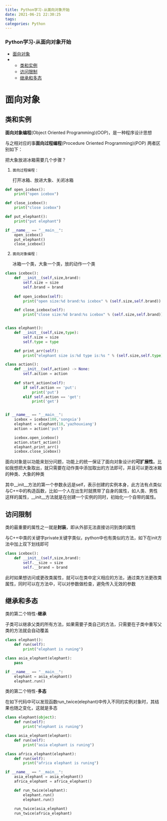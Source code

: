 ```yaml
---
title: Python学习-从面向对象开始
date: 2021-06-21 22:30:25
tags: 
categories: Python
---
```


<!--more-->

### Python学习-从面向对象开始

- [面向对象](#_1)
- - [类和实例](#_2)
  - [访问限制](#_75)
  - [继承和多态](#_88)

# 面向对象

## 类和实例

**面向对象编程**\(Object Oriented Programming\)\(OOP\)，是一种程序设计思想

与之相对应的事**面向过程编程**\(Procedure Oriented Programming\)\(POP\) 两者区别如下：

把大象放进冰箱需要几个步骤？

 1.     面向过程编程：  
    打开冰箱、放进大象、关闭冰箱

```python
def open_icebox():
    print("open icebox")

def close_icebox():
    print("close icebox")

def put_elephant():
    print("put elephant")    

if __name__ == "__main__":
    open_icebox()
    put_elephant()
    close_icebox()
```

 2.     面向对象编程：  
    冰箱一个类，大象一个类，放的动作一个类

```python
class icebox():
    def __init__(self,size,brand):
        self.size = size
        self.brand = brand
    
    def open_icebox(self):
        print("open size:%d brand:%s icebox" % (self.size,self.brand))

    def close_icebox(self):
        print("close size:%d brand:%s icebox" % (self.size,self.brand)) 


class elephant():
    def __init__(self,size,type):
        self.size = size
        self.type = type  

    def print_arr(self):
        print("elephant size is:%d type is:%s " % (self.size,self.type)) 

class action():
    def __init__(self,action) -> None:
        self.action = action
    
    def start_action(self):
        if self.action == 'put':
            print('put')
        elif self.action == 'get':
            print('get')


if __name__ == "__main__":
    icebox = icebox(100,'songxia')
    elephant = elephant(10,'yazhouxiang')
    action = action('put')

    icebox.open_icebox()
    action.start_action()
    elephant.print_arr()
    icebox.close_icebox()
```

面向对象是以功能来划分问题，功能上的统一保证了面向对象设计的**可扩展性**。比如我想把大象取出，就只需要在动作类中添加取出的方法即可，并且可以更改冰箱的种类、大象的种类

其中\_\_init\_\_方法的第一个参数永远是self，表示创建的实例本身，此方法有点类似与C++中的构造函数，比如一个人在出生时就携带了自身的属性，如人类、男性这样的属性，\_\_init\_\_方法就是在创建一个实例的同时，初始化一个自带的属性。

## 访问限制

类的最重要的属性之一就是**封装**，即从外部无法直接访问到类的属性

与C++中类的关键字private关键字类似，python中也有类似的方法，如下在init方法中加上双下划线即可

```python
class icebox():
    def __init__(self,size,brand):
        self.__size = size
        self.__brand = brand
```

此时如果想访问或更改类属性，就可以在类中定义相应的方法，通过类方法更改类属性，同时可以在方法中，可以对参数做检查，避免传入无效的参数

## 继承和多态

类的第二个特性-**继承**

子类可以继承父类的所有方法，如果需要子类自己的方法，只需要在子类中重写父类的方法就会自动覆盖

```python
class elephant():
    def run(self):
        print("elephant is runing") 

class asia_elephant(elephant):
    pass

if __name__ == "__main__":
    elephant = asia_elephant()
    elephant.run()
```

类的第二个特性-**多态**

在如下代码中可以发现函数run\_twice\(elephant\)中传入不同的实例对象时，其结果也随之变化，这就是多态

```python
class elephant(object):
    def run(self):
        print("elephant is runing") 

class asia_elephant(elephant):
    def run(self):
        print("asia elephant is runing")

class africa_elephant(elephant):
    def run(self):
        print("africa elephant is runing")

if __name__ == "__main__":
    asia_elephant = asia_elephant()
    africa_elephant = africa_elephant()

    def run_twice(elephant):
        elephant.run()
        elephant.run()
    
    run_twice(asia_elephant)
    run_twice(africa_elephant)

```

